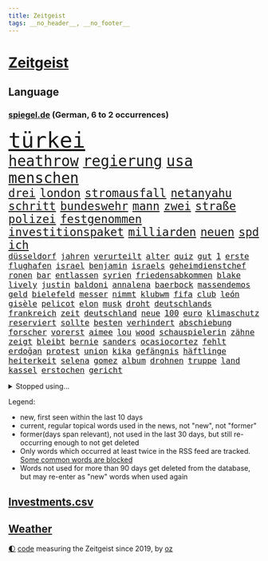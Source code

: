 ```yaml
---
title: Zeitgeist
tags: __no_header__, __no_footer__
---
```


# [Zeitgeist](https://oliz.io/zeitgeist/)

## Language

<h3><a href="https://www.spiegel.de" target="_blank">spiegel.de</a> (German, 6 to 2 occurrences)</h3>
<p style="font-family:monospace">
<span style="font-size:32pt"><a href="news_links.html#türkei" class="current">türkei</a></span>
<br>
<span style="font-size:22pt"><a href="news_links.html#heathrow" class="current">heathrow</a></span>
<span style="font-size:22pt"><a href="news_links.html#regierung" class="current">regierung</a></span>
<span style="font-size:22pt"><a href="news_links.html#usa" class="current">usa</a></span>
<span style="font-size:22pt"><a href="news_links.html#menschen" class="current">menschen</a></span>
<br>
<span style="font-size:17pt"><a href="news_links.html#drei" class="current">drei</a></span>
<span style="font-size:17pt"><a href="news_links.html#london" class="current">london</a></span>
<span style="font-size:17pt"><a href="news_links.html#stromausfall" class="current">stromausfall</a></span>
<span style="font-size:17pt"><a href="news_links.html#netanyahu" class="current">netanyahu</a></span>
<span style="font-size:17pt"><a href="news_links.html#schritt" class="current">schritt</a></span>
<span style="font-size:17pt"><a href="news_links.html#bundeswehr" class="current">bundeswehr</a></span>
<span style="font-size:17pt"><a href="news_links.html#mann" class="current">mann</a></span>
<span style="font-size:17pt"><a href="news_links.html#zwei" class="current">zwei</a></span>
<span style="font-size:17pt"><a href="news_links.html#straße" class="current">straße</a></span>
<span style="font-size:17pt"><a href="news_links.html#polizei" class="current">polizei</a></span>
<span style="font-size:17pt"><a href="news_links.html#festgenommen" class="current">festgenommen</a></span>
<span style="font-size:17pt"><a href="news_links.html#investitionspaket" class="current">investitionspaket</a></span>
<span style="font-size:17pt"><a href="news_links.html#milliarden" class="current">milliarden</a></span>
<span style="font-size:17pt"><a href="news_links.html#neuen" class="current">neuen</a></span>
<span style="font-size:17pt"><a href="news_links.html#spd" class="current">spd</a></span>
<span style="font-size:17pt"><a href="news_links.html#ich" class="current">ich</a></span>
<br>
<span style="font-size:12pt"><a href="news_links.html#düsseldorf" class="current">düsseldorf</a></span>
<span style="font-size:12pt"><a href="news_links.html#jahren" class="current">jahren</a></span>
<span style="font-size:12pt"><a href="news_links.html#verurteilt" class="current">verurteilt</a></span>
<span style="font-size:12pt"><a href="news_links.html#alter" class="current">alter</a></span>
<span style="font-size:12pt"><a href="news_links.html#quiz" class="current">quiz</a></span>
<span style="font-size:12pt"><a href="news_links.html#gut" class="current">gut</a></span>
<span style="font-size:12pt"><a href="news_links.html#1" class="current">1</a></span>
<span style="font-size:12pt"><a href="news_links.html#erste" class="current">erste</a></span>
<span style="font-size:12pt"><a href="news_links.html#flughafen" class="current">flughafen</a></span>
<span style="font-size:12pt"><a href="news_links.html#israel" class="current">israel</a></span>
<span style="font-size:12pt"><a href="news_links.html#benjamin" class="current">benjamin</a></span>
<span style="font-size:12pt"><a href="news_links.html#israels" class="current">israels</a></span>
<span style="font-size:12pt"><a href="news_links.html#geheimdienstchef" class="current">geheimdienstchef</a></span>
<span style="font-size:12pt"><a href="news_links.html#ronen" class="new">ronen</a></span>
<span style="font-size:12pt"><a href="news_links.html#bar" class="current">bar</a></span>
<span style="font-size:12pt"><a href="news_links.html#entlassen" class="current">entlassen</a></span>
<span style="font-size:12pt"><a href="news_links.html#syrien" class="current">syrien</a></span>
<span style="font-size:12pt"><a href="news_links.html#friedensabkommen" class="current">friedensabkommen</a></span>
<span style="font-size:12pt"><a href="news_links.html#blake" class="current">blake</a></span>
<span style="font-size:12pt"><a href="news_links.html#lively" class="current">lively</a></span>
<span style="font-size:12pt"><a href="news_links.html#justin" class="current">justin</a></span>
<span style="font-size:12pt"><a href="news_links.html#baldoni" class="current">baldoni</a></span>
<span style="font-size:12pt"><a href="news_links.html#annalena" class="current">annalena</a></span>
<span style="font-size:12pt"><a href="news_links.html#baerbock" class="current">baerbock</a></span>
<span style="font-size:12pt"><a href="news_links.html#massendemos" class="new">massendemos</a></span>
<span style="font-size:12pt"><a href="news_links.html#geld" class="current">geld</a></span>
<span style="font-size:12pt"><a href="news_links.html#bielefeld" class="current">bielefeld</a></span>
<span style="font-size:12pt"><a href="news_links.html#messer" class="current">messer</a></span>
<span style="font-size:12pt"><a href="news_links.html#nimmt" class="current">nimmt</a></span>
<span style="font-size:12pt"><a href="news_links.html#klubwm" class="current">klubwm</a></span>
<span style="font-size:12pt"><a href="news_links.html#fifa" class="current">fifa</a></span>
<span style="font-size:12pt"><a href="news_links.html#club" class="current">club</a></span>
<span style="font-size:12pt"><a href="news_links.html#león" class="new">león</a></span>
<span style="font-size:12pt"><a href="news_links.html#gisèle" class="current">gisèle</a></span>
<span style="font-size:12pt"><a href="news_links.html#pelicot" class="current">pelicot</a></span>
<span style="font-size:12pt"><a href="news_links.html#elon" class="current">elon</a></span>
<span style="font-size:12pt"><a href="news_links.html#musk" class="current">musk</a></span>
<span style="font-size:12pt"><a href="news_links.html#droht" class="current">droht</a></span>
<span style="font-size:12pt"><a href="news_links.html#deutschlands" class="current">deutschlands</a></span>
<span style="font-size:12pt"><a href="news_links.html#frankreich" class="current">frankreich</a></span>
<span style="font-size:12pt"><a href="news_links.html#zeit" class="current">zeit</a></span>
<span style="font-size:12pt"><a href="news_links.html#deutschland" class="current">deutschland</a></span>
<span style="font-size:12pt"><a href="news_links.html#neue" class="current">neue</a></span>
<span style="font-size:12pt"><a href="news_links.html#100" class="current">100</a></span>
<span style="font-size:12pt"><a href="news_links.html#euro" class="current">euro</a></span>
<span style="font-size:12pt"><a href="news_links.html#klimaschutz" class="current">klimaschutz</a></span>
<span style="font-size:12pt"><a href="news_links.html#reserviert" class="new">reserviert</a></span>
<span style="font-size:12pt"><a href="news_links.html#sollte" class="current">sollte</a></span>
<span style="font-size:12pt"><a href="news_links.html#besten" class="current">besten</a></span>
<span style="font-size:12pt"><a href="news_links.html#verhindert" class="current">verhindert</a></span>
<span style="font-size:12pt"><a href="news_links.html#abschiebung" class="current">abschiebung</a></span>
<span style="font-size:12pt"><a href="news_links.html#forscher" class="current">forscher</a></span>
<span style="font-size:12pt"><a href="news_links.html#vorerst" class="current">vorerst</a></span>
<span style="font-size:12pt"><a href="news_links.html#aimee" class="current">aimee</a></span>
<span style="font-size:12pt"><a href="news_links.html#lou" class="new">lou</a></span>
<span style="font-size:12pt"><a href="news_links.html#wood" class="new">wood</a></span>
<span style="font-size:12pt"><a href="news_links.html#schauspielerin" class="current">schauspielerin</a></span>
<span style="font-size:12pt"><a href="news_links.html#zähne" class="current">zähne</a></span>
<span style="font-size:12pt"><a href="news_links.html#zeigt" class="current">zeigt</a></span>
<span style="font-size:12pt"><a href="news_links.html#bleibt" class="current">bleibt</a></span>
<span style="font-size:12pt"><a href="news_links.html#bernie" class="new">bernie</a></span>
<span style="font-size:12pt"><a href="news_links.html#sanders" class="new">sanders</a></span>
<span style="font-size:12pt"><a href="news_links.html#ocasiocortez" class="new">ocasiocortez</a></span>
<span style="font-size:12pt"><a href="news_links.html#fehlt" class="current">fehlt</a></span>
<span style="font-size:12pt"><a href="news_links.html#erdoğan" class="current">erdoğan</a></span>
<span style="font-size:12pt"><a href="news_links.html#protest" class="current">protest</a></span>
<span style="font-size:12pt"><a href="news_links.html#union" class="current">union</a></span>
<span style="font-size:12pt"><a href="news_links.html#kika" class="new">kika</a></span>
<span style="font-size:12pt"><a href="news_links.html#gefängnis" class="current">gefängnis</a></span>
<span style="font-size:12pt"><a href="news_links.html#häftlinge" class="current">häftlinge</a></span>
<span style="font-size:12pt"><a href="news_links.html#heiterkeit" class="new">heiterkeit</a></span>
<span style="font-size:12pt"><a href="news_links.html#selena" class="current">selena</a></span>
<span style="font-size:12pt"><a href="news_links.html#gomez" class="current">gomez</a></span>
<span style="font-size:12pt"><a href="news_links.html#album" class="current">album</a></span>
<span style="font-size:12pt"><a href="news_links.html#drohnen" class="current">drohnen</a></span>
<span style="font-size:12pt"><a href="news_links.html#truppe" class="current">truppe</a></span>
<span style="font-size:12pt"><a href="news_links.html#land" class="current">land</a></span>
<span style="font-size:12pt"><a href="news_links.html#kassel" class="current">kassel</a></span>
<span style="font-size:12pt"><a href="news_links.html#erstochen" class="current">erstochen</a></span>
<span style="font-size:12pt"><a href="news_links.html#gericht" class="current">gericht</a></span>
</p>
<details>
<summary>Stopped using...</summary>
<p class="former" style="font-size:12pt">
ausgebrochen(1611) aussage(1611) gründer(1611) lebensmittel(1611) alexej(1610) kassiert(1610) nawalny(1610) neuseeland(1610) strand(1610) steigenden(1609) verfolgen(1609) dauerhaft(1608) eng(1608) mittelmeer(1608) tom(1608) anne(1607) ehemann(1607) fahrzeug(1607) innenminister(1607) möglicher(1607) portugal(1607) umfeld(1607) wünschen(1607) 60(1606) absturz(1606) berufung(1606) pariser(1606) prüfung(1606) spuren(1606) 2015(1605) arsenal(1605) begleitet(1605) google(1605) krankenhäuser(1605) nationalmannschaft(1605) reißt(1605) äußerungen(1605) 90(1604) depressionen(1604) lastwagen(1604) rasant(1604) tests(1604) träumen(1604) augsburg(1603) digitalisierung(1603) fuhr(1603) fund(1603) gastgeber(1603) konflikte(1603) kräftig(1603) null(1603) online(1603) persönliche(1603) teilnehmer(1603) belgien(1602) bestreitet(1602) durchsetzen(1602) einstieg(1602) erbe(1602) gefährlichen(1602) gesicht(1602) schicksal(1602) standen(1602) öfter(1602) blockiert(1601) journalisten(1601) künstler(1601) tieren(1601) anbieter(1600) freiheit(1600) rapper(1600) schweigen(1600) tiefe(1600) aufstieg(1599) fuß(1599) oppositionelle(1599) reporter(1599) berlins(1598) fleisch(1598) sinn(1598) volksrepublik(1598) entscheidenden(1597) schuss(1597) verbreiten(1597) missbrauch(1596) park(1596) untersuchen(1596) vorsprung(1596) eigener(1595) half(1595) langen(1595) leid(1595) tausenden(1595) veranstalter(1595) zweimal(1594) distanz(1593) hubertus(1593) berater(1591) offenen(1591) wende(1591) beinahe(1590) gefangene(1590) frankwalter(1589) stieg(1589) belegen(1588) mecklenburgvorpommern(1588) schießen(1584) aufhalten(1581) eigenes(1581) entschuldigung(1581) richard(1581) uni(1581) schrecken(1579) stress(1579) rang(1577) produziert(1575) sportler(1574) freiwillig(1572) provoziert(1571) versorgung(1571) einblicke(1557) marine(1546) blinken(1539) strecken(1445) westlichen(1416) drohende(1365) adac(1346) verurteilung(1325) polnischen(1313) hoffenheim(1282) liebsten(1282) gewohnt(1280) nachmittag(1275) irritiert(1269) demo(1247) ice(1242) ruhestand(1236) ostdeutschland(1219) euländer(1216) methode(1211) airlines(1198) diskussionen(1183) finnland(1177) kanzlers(1169) hochzeit(1163) waffenlieferungen(1162) geplatzt(1147) spektakel(1147) hauptbahnhof(1144) 2014(1121) aufhören(1119) hochrangigen(1085) gefangenschaft(1082) handys(1056) prinzessin(1019) kenia(1013) andrew(989) maschine(989) deutsch(980) toilette(956) antony(946) hoffnungsträger(936) medizin(931) ersetzt(906) psychologin(892) vaters(888) zweifeln(874) desinformation(863) operiert(860) eric(855) flugabwehr(848) düster(841) tabu(841) singt(839) jüdische(830) überlebende(825) rammt(799) perfekten(798) passanten(788) rüstet(783) aussieht(781) bad(779) ricarda(773) zwingt(773) bremst(766) bürokratie(763) lauf(755) rechtspopulisten(735) wurzeln(735) hinweg(722) beeinflussen(721) höcke(721) z(721) legalisierung(720) umsetzen(711) existenz(699) kader(699) behaupten(695) gewalttaten(693) deutlicher(684) beine(679) massenhaft(675) forscherin(674) höchststand(670) evakuierung(665) rechtsextremismus(663) terrorismus(663) auswirken(662) genießen(661) kane(661) schönsten(656) neuwahlen(648) vergleicht(648) sächsischen(630) rechtsextremer(625) greta(620) fußballem(613) besiegen(601) schlimmer(598) nahostkonflikt(594) antwortet(593) spdchef(593) entpuppt(592) bewaffnete(590) höheren(590) häfen(589) argentiniens(583) kranke(576) stoppte(573) geprüft(572) prägen(566) wirbel(566) chancenlos(561) verkehrsunfall(560) rekonstruktion(556) unten(556) negative(555) rechtsextremisten(555) bein(554) javier(554) milei(554) campus(553) kneipen(553) stieß(553) wohnviertel(553) gewechselt(550) trinken(549) vertreiben(549) uswahl(539) überraschte(526) fehlte(520) einander(519) beschuldigt(515) hinterlässt(510) kritischen(507) absicht(505) europameisterschaft(493) überraschende(493) 1990(487) via(484) bereiten(480) arbeitsrecht(477) abfall(474) aussetzen(470) sprecherin(470) habecks(468) strengen(468) unterschätzt(467) 18jährige(453) robbie(448) oberverwaltungsgericht(440) südosten(440) finanzen(439) erinnerung(437) umfangreiche(435) playoffs(434) guardiola(432) grande(430) spdabgeordnete(428) you(428) mangelnde(422) pep(416) passagier(411) b(408) südkoreanischen(408) jörg(404) beantragt(401) milch(399) bestürzt(398) verdächtiger(395) harvey(392) staub(391) wgzimmerpreise(391) spottet(390) hitlergruß(387) lamar(387) herausforderer(386) anforderungen(385) populisten(385) minderjährigen(382) raf(372) verzögern(370) 17jähriger(367) möglichkeit(365) eindeutig(362) gewalttat(361) biss(359) tasche(357) persönlichkeit(356) abtreibungen(355) spitzenkandidaten(352) jamal(351) musiala(351) wahren(350) kriegsführung(347) tvduell(347) erfolgreicher(346) sabrina(343) infos(337) widmet(337) award(336) bekannter(336) modernen(336) therapie(333) ursachen(332) empfinden(330) fußballbund(329) schweine(327) übergriffen(327) elektromobilität(326) bedrohen(325) brutale(324) techniken(324) unzulässig(324) arbeitszeit(323) gerne(323) eurowings(321) jahrhunderts(317) akteure(314) beleidigung(313) vorstellung(313) beeindruckt(312) worüber(312) bußgeld(309) normalität(308) entgeht(307) rekordwert(306) stahl(306) jeweiligen(303) freunden(302) dazn(301) hitlers(300) kommentare(296) 21jährige(295) enkel(295) vermitteln(295) ignorieren(291) schlacht(291) beirut(289) var(289) regensburg(288) protestierte(287) gewachsen(285) reus(284) moderatorin(283) wahlkämpfer(281) kendrick(279) reynolds(279) tickt(278) wider(278) zitiert(276) crash(274) extremwetter(273) suchten(273) besiegte(271) münchens(271) regierungspartei(270) einsam(269) fitness(269) wagenknechtpartei(269) trümmern(268) gemeint(265) koalitionen(265) rückblick(264) lösungen(263) funk(262) normalen(262) dinosaurier(257) glaubwürdigkeit(257) ohr(255) bewahrt(252) zuge(251) steuererleichterungen(249) vermummte(249) 24jähriger(248) basketballer(248) fieber(248) nationalhymne(248) aggressiven(246) dschungelcamp(246) jemandem(246) sichtbar(243) auftritten(242) schleppen(242) kuriosen(241) neuartigen(240) erschüttern(238) galaxie(237) indiens(237) lebenden(235) monatlichen(235) café(234) neudelhi(233) auszugeben(232) wildnis(232) dates(231) schalteten(231) zugunsten(231) entgehen(230) starkem(229) merken(225) turnen(225) gere(222) 73(220) bswchefin(220) sparprogramm(220) lockt(219) abbrechen(217) 130(216) samsung(216) einstigen(214) yoga(214) adele(213) highlights(213) leichenfund(213) personalie(213) diskurs(212) kontrahenten(212) vermächtnis(212) vorhat(212) analysen(211) jubiläum(211) uspolitik(211) einigkeit(208) philadelphia(207) renate(206) vermeidet(206) mathias(205) tönen(205) leistet(204) traditionelle(204) gemeinsamkeiten(203) kickl(201) kriege(201) nina(200) intel(199) bevorzugt(198) geübt(198) äußere(198) gefangenen(197) roadtrip(197) signale(196) sergej(195) verpasste(195) eingeschlossen(194) neumann(194) australische(193) terrors(191) carpenter(190) echt(189) flüchtet(189) vergangen(189) freiburger(188) basketballweltmeister(187) strafmaß(187) außenpolitische(186) bundestagswahlkampf(186) anschlags(185) wahlempfehlung(183) menschlichkeit(182) nutzerinnen(182) zurecht(182) jannik(181) sinner(181) arne(180) tsmc(179) biografie(178) katastrophen(177) tolle(177) warb(176) drogeneinfluss(175) mitarbeiterinnen(175) erreger(174) cameron(173) jakob(173) kopfverletzung(173) achtung(170) schädel(170) mönchengladbach(169) ten(169) omar(168) schätzen(168) scheiterns(167) verbraucherzentrale(167) freigestellt(166) horrenden(166) erreichte(164) kabel(163) unschädlich(163) geringe(162) gescheiterten(162) hoffnungslos(162) kriselt(162) aufeinandertreffen(161) schaltete(161) washingtons(161) namibia(159) direkte(158) eingeliefert(158) flexibilität(158) unterschreibt(158) weine(158) ableiten(157) beach(157) eagles(157) lebensmittelpreise(157) airpods(155) bemerkung(155) gewaltdelikten(155) streamingdienst(155) verroht(155) viralen(155) geworben(154) prangert(154) trendsport(154) frisur(153) sean(153) kenntnis(152) psg(152) beeindruckend(151) boxweltmeister(151) combs(151) diddy(151) mutmaßlichem(151) bringe(150) ehrgeiz(150) minderheit(150) radikales(150) verwandten(150) indigene(149) propalästinensischen(149) town(148) aufsteiger(147) bundesweite(147) fridays(147) future(147) rechtsextremist(147) toiletten(147) zunahme(147) abos(146) anzeigen(146) passen(146) diversität(145) wölfen(145) ewige(143) präzise(143) beitragen(142) einmischung(142) kern(142) brady(141) echter(141) mächtigsten(141) eindringlich(140) pornos(140) stanley(140) tsg(140) minutenprotokoll(139) büros(137) eingelegt(137) gestützt(137) maschinenpistole(137) aktueller(136) made(136) endgültige(135) freiheiten(135) identifizieren(135) pete(135) verweigert(135) weltmeisterschaft(135) bryan(134) grant(134) isolation(134) apokalypse(133) gefoltert(133) geforscht(133) rendite(133) spitzenspiel(133) wahlkampfgetöse(132) mischte(131) thunberg(130) schwächelnde(128) wovon(128) alleinsein(127) beharrlich(127) erkenntnissen(127) knapper(127) lachen(126) kategorie(125) zugausfälle(125) schwärmt(124) android(123) guido(123) importe(123) lebenszeichen(123) reizgas(123) usverteidigungsminister(123) hauptdarsteller(122) antike(120) familienpolitik(120) beleg(119) pedro(119) schubert(119) solar(118) titelgewinn(118) deutschem(117) gefährdung(117) schlicht(117) vertrauensfrage(117) weinstein(117) mitarbeitende(116) coup(115) next(115) filmemacher(114) neuerdings(114) ungnade(114) grenell(113) ukrainekriegs(113) chiefs(112) guttun(112) madison(112) zentral(112) aufrufen(111) fusion(111) jayz(111) sound(110) scheideweg(109) skisport(109) wahlbeeinflussung(109) sonntags(108) überbieten(108) staatsstreich(107) cocktails(106) versäumnisse(106) wirtschaftswende(105) merkwürdigen(104) sprint(104) 16jährige(103) verabreicht(103) kommendes(102) queeren(102) antiken(101) smartwatch(101) künast(100) ampelbruch(99) solange(99) weitestgehend(99) platzen(98) zwingen(98) behandeln(97) randalierer(97) lupe(96) muskeln(96) partnern(96) todd(96) vergangenes(96) wahlkampfmodus(96) gegeneinander(95) gestorbenen(95) versicherung(95) beschlüsse(94) bestimmen(94) texten(94) marktführer(93) naturkatastrophen(93) scholz'(93) 78jährige(92) erpressen(92) geschätzt(92) goldmine(92) wohnungsbau(92) afghane(91) durchtrennt(91) französischpolynesien(91) french(91) haynes(91) jurypräsident(91) superfood(91) unterstützern(91) versus(91) energiekonzerns(90) hegseth(90) selbstverteidigung(90) verdienst(90) vorsorgen(90) zusammengekommen(90) zusammengeprallt(90) bafög(89) demonstrierende(89) dramatischem(89) einsatzes(89) fischern(89) leiten(89) rechtsradikalen(89) email(88) gestorbene(88) starautor(88) toxische(88) usdenkfabrik(88) weltpolitik(88) mobilität(87) sonny(87) erinnerte(86) fpd(86) kosovo(86) missbrauchsvorwürfen(86) nuklearen(86) säuglinge(86) zeitnah(86) bundesligasieg(85) gab’s(85) herausragenden(85) konvoi(85) kraftstoff(85) krisenzeiten(85) syriens(85) 14000(84) nachdenken(84) paschke(84) pius(84) sexualstraftat(84) angeschaut(83) content(83) geschwindigkeit(83) künstlern(83) moll(83) tina(83) träger(83) verschieben(83) co2(82) haftbedingungen(82) kabelschäden(82) porzellan(82) arddokumentation(81) ed(81) feuerte(81) gefrierschränke(81) kaufhaus(81) nachtwache(81) neuseeländische(81) ostseekabel(81) qrcodes(81) scannen(81) sheeran(81) spruch(81) uneinig(81) zunge(81) 2010(80) 250000(80) akzeptabel(80) altenpflegerin(80) bunt(80) grausam(80) jair(80) netflixstar(80) pentagonchef(80) tennisprofis(80) allens(79) gebucht(79) landeskriminalamt(79) marshall(79) migrationskurs(79) streifen(79) verlauf(79) alpinen(78) ferrero(78) hunderttausend(78) ligaspielen(78) mobilen(78) plastikmüll(78) richenhagen(78) tabelle(78) tauschte(78) bewegungen(77) bußgelder(77) böses(77) durcheinander(77) langfristige(77) theoretisch(77) tiefstand(77) unterschriften(77) afrikas(76) drake(76) kommunalpolitiker(76) palliativarzt(76) übermitteln(76) agassi(75) andre(75) bonn(75) grausamkeiten(75) nöte(75) referendariat(75) unabhängig(75) usverfassung(75) ladekabel(74) soldat(74) essstörung(73) kranken(73) moralisch(73) verzichtbar(73) automanager(72) blockt(72) erwischen(72) fragebogen(72) kannten(72) mitspielt(72) regte(72) abwarten(71) dreh(71) einsicht(71) pflegekraft(71) präsidentenwahl(71) begriffen(70) engen(70) moskaus(70) zielte(70) digitales(69) freundliche(69) jammern(69) kaltgestellt(69) schaffe(69) verunglücken(69) minsk(68) psychisch(68) rassistisches(68) skurrile(68) verbrennungsmotor(68) witzelt(68) amüsiert(67) atemprobleme(67) athletinnen(67) camp(67) grimm(67) axt(66) hunziker(66) jenen(66) meißen(66) schmuggel(66) unverzügliche(66) verlockend(66) verpflichten(66) abstiegskampf(65) aufgerollt(65) enttarnt(65) fasste(65) plagiate(65) souveränität(65) südkoreanischer(65) franjo(64) grammys(64) höhepunkte(64) kartoffel(64) kleinunternehmer(64) nervigen(64) schalker(64) unaufhaltsam(64) wahlkampfreden(64) winzige(64) 15jährige(63) halbinsel(63) kuchen(63) parteispenden(63) politikers(63) stapft(63) zahnarzt(63) 1972(62) dog(62) einsetzt(62) marcin(62) niedlich(62) 14jähriger(61) 42jähriger(61) ausnutzen(61) eisigen(61) fdpmann(61) hirnblutung(61) höheres(61) rüstungsausgaben(61) unvermittelt(61) verlassenen(61) wunderkind(61) years(61) drucks(60) längsten(60) pilgern(60) porzellanhersteller(60) registrierte(60) rosenthal(60) wahlprogrammen(60) weigert(60) annullierten(59) atomkraft(59) ausschließlich(59) erweiterte(59) heimspielen(59) integriert(59) kriegt(59) täters(59) verträgen(59) wahlprogramme(59) einpacken(58) grippe(58) luke(58) veränderung(58) vorbereitung(58) vorläufige(58) aufzuholen(57) bereichert(57) honda(57) nachbar(57) nissan(57) rennfahrers(57) sbu(57) terrorismusexperte(57) fürchteten(56) institut(56) lehre(56) mail(56) rau(56) antisemitischer(55) bekräftigen(55) fda(55) gestaltete(55) kinderbücher(55) press(55) realitystar(55) umbenennen(55) usarzneimittelbehörde(55) anzuheuern(54) exweltmeister(54) zuschauenden(54) adressiert(53) elektronik(53) entkamen(53) erlangt(53) fahnden(53) farage(53) grandslamturniere(53) highlands(53) kerr(53) nigel(53) begehrte(52) handelsschiff(52) maryland(52) single(52) busunglück(51) kapern(51) kühlschrank(51) panda(51) urheber(51) wahlumfragen(51) ansätze(50) linus(50) straßer(50) total(50) überlebenschance(50) bedeutete(49) entpuppte(49) erhältlich(49) essstörungen(49) hauch(49) hochphase(49) härteres(49) mehren(49) odermatt(49) plagt(49) regulären(49) ruder(49) spüre(49) straffällig(49) tappen(49) abwärtstrend(48) direktkandidat(48) jene(48) erling(47) haaland(47) killer(47) mietmarkt(47) supermarktkasse(47) bewegtes(46) bitteren(46) eisige(46) geheimtipps(46) gewicht(46) steuersenkungen(46) weglaufen(46) wetterlage(46) wintersportler(46) wirtschaftsleistung(46) übernommen(46) ablenkung(45) anker(45) beschämend(45) mobiles(45) neunzigerjahren(45) transfers(45) wundersprit(45) außenpolitisches(44) handelsblatt(44) knödel(44) schuldenfalle(44) untergeschoben(44) vergiftete(44) berufsleben(43) bezog(43) schafften(43) verkehrt(43) wiederherstellung(43) freistellung(42) gleichstellung(42) investment(42) psychedelische(42) quadrats(42) sportgerichtshof(42) datenanalyse(41) großartig(41) haas(41) militärdiktatur(41) sensationell(41) verachtet(41) argyle(40) läuferin(40) natoverbündeten(40) plymouth(40) predigt(40) spielzeiten(40) tempolimit(40) zweitligaschlusslicht(40) atomkraftwerk(39) ausländer(39) flächen(39) halte(39) schwindet(39) strahlen(39) umfragetief(39) bunny(38) ehrenamtlich(38) köhler(38) leitfigur(38) teilnahme(38) unterhaltsam(38) unterschätzte(38) cdufraktionschef(37) eifel(37) paypal(37) sensibel(37) spiegelleser(37) stau(37) weltantidopingagentur(37) 22000(36) anreise(36) busfahrer(36) juristen(36) pulver(36) senioren(36) tödliches(36) verbesserung(36) werten(36) zensur(36) übermittelt(36) imitiert(35) lebendige(35) marmoush(35) sascha(35) schwäche(35) strafstoß(35) usstars(35) voneinander(35) zufahrt(35) havarierten(34) keinerlei(34) nowitzki(34) weiterleben(34) forschungsgruppe(33) geldgeber(33) grenzstadt(33) herstellung(33) liebäugelt(33) verdoppeln(33) zertrümmert(33) diversitätsprogramme(32) neunzigerjahre(32) prangte(32) stockinger(32) beteiligter(31) geiseldeal(31) geiselfreilassung(31) havertz(31) luisa(31) reese(31) skirennläufer(31) spannung(31) ungeklärte(31) überraschungserfolg(31) 1900(30) energieversorgung(30) medwedew(30) plagiiert(30) aufstiegsrennen(29) bundesligisten(29) bundesstraßen(29) dekret(29) fetzen(29) gemischt(29) prinzipien(29) wahlforscher(29) gleichzusetzen(28) schulnoten(28) stadtrat(28) versammelten(28) abgebissen(27) agentur(27) aneinandergeraten(27) dekrete(27) freigelassenen(27) geachtet(27) gerückt(27) geschockt(27) hähnchenschenkel(27) jannis(27) sun(27) ästhetik(27) kinderarmut(26) mittendrin(26) sozialversicherung(26) verfolgungsfahrt(26) bauunternehmen(25) dreifaltigkeit(25) einschaltquoten(25) m23miliz(25) station(25) fett(24) massenentlassungen(24) puls(24) auktion(23) freilassen(23) gasexplosion(23) hauptproblem(23) laptop(23) quer(23) regisseurs(23) rückgängig(23) unabhängigen(23) allmen(22) begrenzung(22) experimentiert(22) nachvollziehen(22) vierbeiner(22) wahlplakate(22) bedeutend(21) diw(21) justine(21) modebranche(21) optimistischer(21) palästina(21) randalieren(21) sequel(21) seuche(21) timothy(21) asylbewerberunterkunft(20) emissionsziele(20) entscheidendes(20) eröffnete(20) geiselübergabe(20) kränze(20) mühen(20) poettinger(20) schulhof(20) ungeschlagen(20) unterstreicht(20) appcharts(19) erdoğanregierung(19) israelhamaskrieg(19) kimodell(19) kongolesische(19) wismar(19) 81jähriger(18) erfreut(18) jüngerer(18) mali(18) massenpanik(18) verpackungssteuer(18) ärztinnen(18) erbitterter(17) markanten(17) scheuer(17) geniale(16) kontern(16) parteigrenzen(16) rsf(16) brexit(15) geldhaus(15) kreativen(15) lehramtsstudentin(15) skifahrerin(15) wahlkampfspenden(15) bezahlung(14) christdemokraten(14) debütiert(14) extremismus(14) publik(14) staatsmann(14) aufgegeben(13) fingerabdrücke(13) geschlechter(13) grausigen(13) leni(13) abpfiff(12) aufruf(12) aufschwung(12) eustaatschefs(12) fernsehdebatte(12) niger(12) prag(12) scheiben(12) stabiles(12) uskontrolle(12) vertretbar(12) festgelegt(11) sicherheitsfreigabe(11) verfolgter(11) wohlstand(11) zerreißen(11)
</p>
</details>
<p>Legend:
<ul>
<li><span class="new">new</span>, first seen within the last 10 days</li>
<li><span class="current">current</span>, regular topical words used in the news, not "new", not "former"</li>
<li><span class="former">former(days span relevant)</span>, not used in the last 30 days, but still re-occurring enough to not get deleted</li>
<li>Only words which occurred at least twice in the RSS feed are tracked. <a href="language/filters.py">Some common words are blocked</a></li>
<li>Words not used for more than 90 days get deleted from the database, but may re-enter as "new" words when used again</li>
</ul>
</p>

## [Investments](investments.html)[.csv](investments.csv)

## [Weather](weather.html)

<footer>
<a href="javascript:toggleTheme()" class="nav">🌓</a>
<a href="https://github.com/ooz/zeitgeist">code</a> measuring the Zeitgeist since 2019, by <a href="https://oliz.io">oz</a>
</footer>
